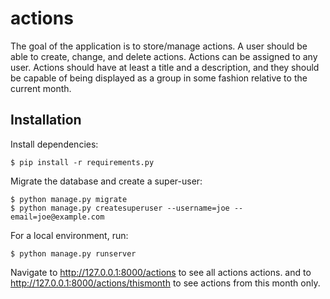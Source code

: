 # actions

The goal of the application is to store/manage actions. A user should
be able to create, change, and delete actions. Actions can be assigned
to any user. Actions should have at least a title and a description,
and they should be capable of being displayed as a group in some
fashion relative to the current month.

## Installation
Install dependencies:

    $ pip install -r requirements.py

Migrate the database and create a super-user:
    
    $ python manage.py migrate
    $ python manage.py createsuperuser --username=joe --email=joe@example.com

For a local environment, run:

    $ python manage.py runserver

Navigate to  http://127.0.0.1:8000/actions to see all actions
actions. and to http://127.0.0.1:8000/actions/thismonth to see actions
from this month only.



